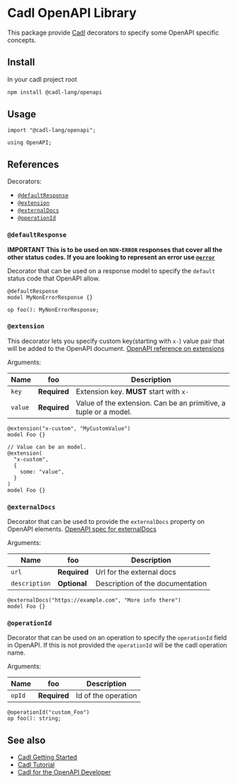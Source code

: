 # Cadl OpenAPI Library

This package provide [Cadl](https://github.com/microsoft/cadl) decorators to specify some OpenAPI specific concepts.

## Install

In your cadl project root

```bash
npm install @cadl-lang/openapi
```

## Usage

```cadl
import "@cadl-lang/openapi";

using OpenAPI;
```

## References

Decorators:

- [`@defaultResponse`](#defaultResponse)
- [`@extension`](#extension)
- [`@externalDocs`](#externalDocs)
- [`@operationId`](#operationId)

### `@defaultResponse`

**IMPORTANT This is to be used on `NON-ERROR` responses that cover all the other status codes. If you are looking to represent an error use [`@error`](https://github.com/microsoft/cadl/blob/main/docs/tutorial.md#error)**

Decorator that can be used on a response model to specify the `default` status code that OpenAPI allow.

```cadl
@defaultResponse
model MyNonErrorResponse {}

op foo(): MyNonErrorResponse;
```

### `@extension`

This decorator lets you specify custom key(starting with `x-`) value pair that will be added to the OpenAPI document.
[OpenAPI reference on extensions](https://github.com/OAI/OpenAPI-Specification/blob/3.0.3/versions/3.0.3.md#specificationExtensions)

Arguments:

| Name    | foo          | Description                                                      |
| ------- | ------------ | ---------------------------------------------------------------- |
| `key`   | **Required** | Extension key. **MUST** start with `x-`                          |
| `value` | **Required** | Value of the extension. Can be an primitive, a tuple or a model. |

```cadl
@extension("x-custom", "MyCustomValue")
model Foo {}

// Value can be an model.
@extension(
  "x-custom",
  {
    some: "value",
  }
)
model Foo {}
```

### `@externalDocs`

Decorator that can be used to provide the `externalDocs` property on OpenAPI elements.
[OpenAPI spec for externalDocs](https://github.com/OAI/OpenAPI-Specification/blob/3.0.3/versions/3.0.3.md#externalDocumentationObject)

Arguments:

| Name          | foo          | Description                      |
| ------------- | ------------ | -------------------------------- |
| `url`         | **Required** | Url for the external docs        |
| `description` | **Optional** | Description of the documentation |

```cadl
@externalDocs("https://example.com", "More info there")
model Foo {}
```

### `@operationId`

Decorator that can be used on an operation to specify the `operationId` field in OpenAPI. If this is not provided the `operationId` will be the cadl operation name.

Arguments:

| Name   | foo          | Description         |
| ------ | ------------ | ------------------- |
| `opId` | **Required** | Id of the operation |

```cadl
@operationId("custom_Foo")
op foo(): string;
```

## See also

- [Cadl Getting Started](https://github.com/microsoft/cadl#getting-started)
- [Cadl Tutorial](https://github.com/microsoft/cadl/blob/main/docs/tutorial.md)
- [Cadl for the OpenAPI Developer](https://github.com/microsoft/cadl/blob/main/docs/cadl-for-openapi-dev.md)
